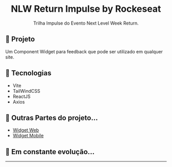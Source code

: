 <h1 align="center">
	NLW Return Impulse by Rockeseat
</h1>

<p align="center">Trilha Impulse do Evento Next Level Week Return.</p>


## 🚀 Projeto

Um Component Widget para feedback que pode ser utilizado em qualquer site.

## 🔧 Tecnologias

- Vite
- TailWindCSS
- ReactJS
- Axios

## 🧵 Outras Partes do projeto...
- <a href="https://github.com/MuriloMorandi/nlw-return-impulse-web">Widget Web</a>
- <a href="https://github.com/MuriloMorandi/nlw-return-impulse-mobile">Widget Mobile</a>  

## 🚀 **Em constante evolução...**

---
